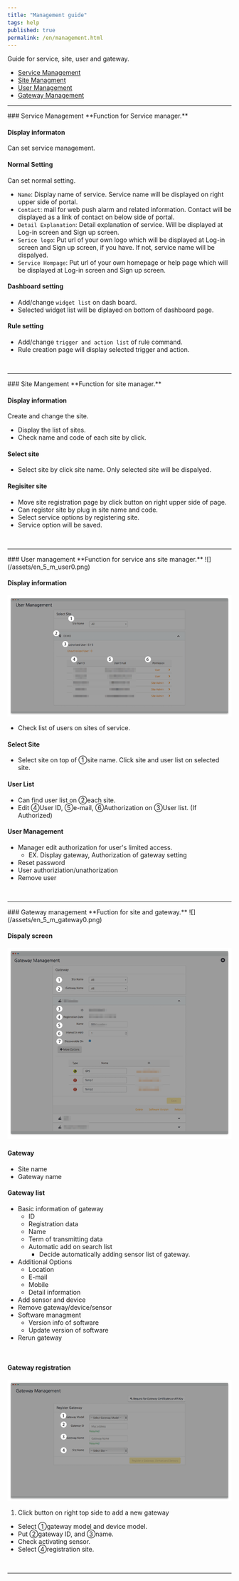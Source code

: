 ```yaml
---
title: "Management guide"
tags: help
published: true
permalink: /en/management.html
---
```


Guide for service, site, user and gateway.  

* [Service Management](#id-service-management)
* [Site Managment](#id-site-management)
* [User Management](#id-user-management)
* [Gateway Management](#id-gateway-management)

---
<div id='id-service-management'></div>
### Service Management
**Function for Service manager.**

#### Display informaton 
Can set service management.

#### Normal Setting
Can set normal setting.

* `Name`: Display name of service. Service name will be displayed on right upper side of portal.
* `Contact`: mail for web push alarm and related information. Contact will be displayed as a link of contact on below side of portal.
* `Detail Explanation`: Detail explanation of service. Will be displayed at Log-in screen and Sign up screen.
* `Serice logo`: Put url of your own logo which will be displayed at Log-in screen and Sign up screen, if you have. If not, service name will be dispalyed.
* `Service Hompage`: Put url of your own homepage or help page which will be displayed at Log-in screen and Sign up screen.

#### Dashboard setting
* Add/change `widget list` on dash board.
* Selected widget list will be diplayed on bottom of dashboard page.  

#### Rule setting
* Add/change `trigger and action list` of rule command.
* Rule creation page will display selected trigger and action.  
<br>

---
<div id='id-site-management'></div>
### Site Mangement
**Function for site manager.**

#### Display information 
Create and change the site.

* Display the list of sites.  
* Check name and code of each site by click.

#### Select site
* Select site by click site name. Only selected site will be dispalyed.

#### Regisiter site  
* Move site registration page by click <i class="fa fa-plus-circle"></i> button on right upper side of page.
* Can registor site by plug in site name and code.  
* Select service options by registering site.  
* Service option will be saved. 

<br>

---
<div id='id-user-management'></div>
### User management
**Function for service ans site manager.**
![](/assets/en_5_m_user0.png)

#### Display information
![](/assets/en_5_user_m.png)

* Check list of users on sites of service. 

#### Select Site
* Select site on top  of ①site name. Click site and user list on selected site.  

#### User List
* Can find user list on ②each site.
* Edit ④User ID, ⑤e-mail, ⑥Authorization on ③User list. (If Authorized)  

#### User Management
* Manager edit authorization for user's limited access.  
  -  EX. Display gateway, Authorization of gateway setting 
* Reset password
* User authoriziation/unathorization
* Remove user

<br>

---
<div id='id-gateway-management'></div>
### Gateway management
**Fuction for site and gateway.**
![](/assets/en_5_m_gateway0.png)

#### Dispaly screen
![](/assets/en_5_m_gateway.png)

#### Gateway
* Site name
* Gateway name

#### Gateway list
* Basic information of gateway 
  - ID
  - Registration data
  - Name
  - Term of transmitting data 
  - Automatic add on search list 
    - Decide automatically adding sensor list of gateway.  
* Additional Options
  - Location
  - E-mail
  - Mobile
  - Detail information
* Add sensor and device 
* Remove gateway/device/sensor 
* Software managment  
  - Version info of software
  - Update version of software
* Rerun gateway

<br>

#### Gateway registration 
![](/assets/en_5_m_gateway2.png)

1. Click <i class="fa fa-plus-circle"></i> button on right top side to add a new gateway
* Select ①gateway  model and device model.
* Put ②gateway ID, and ③name.
* Check activating sensor.
* Select ④registration site.

<br>

---


<!---
1. Service management
* Site management
* User management
* Gateway management 
* Tag Mangement
* Rule Management
-->
